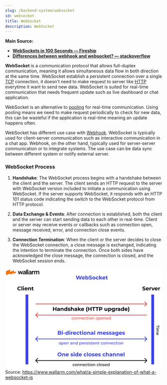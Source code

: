 ```yaml
---
slug: /backend-system/websocket
id: websocket
title: WebSocket
description: WebSocket
---
```


**Main Source:**

- **[WebSockets in 100 Seconds — Fireship](https://youtu.be/1BfCnjr_Vjg?si=tsOQg9sFSVmgc3vZ)**
- **[Differences between webhook and websocket? — stackoverflow](https://stackoverflow.com/questions/23172760/differences-between-webhook-and-websocket)**

**WebSocket** is a communication protocol that allows full-duplex communication, meaning it allows simultaneous data flow in both direction at the same time. WebSocket establish a persistent connection over a single [TCP](/computer-networking/tcp-protocol) connection, it doesn't need to make request to server like [HTTP](/computer-networking/http-https#http) everytime it want to send new data. WebSocket is suited for real-time communication that needs frequent update such as live dashboard or chat application.

WebSocket is an alternative to [pooling](/backend-system/webhook#polling) for real-time communication. Using pooling means we need to make request periodically to check for new data, this can be wasteful if the application is real-time meaning an update happens often.

WebSocket has different use case with [Webhook](/backend-system/webhook#webhook). WebSocket is typically used for client-server communication such as interactive communication in a chat app. Webhook, on the other hand, typically used for server-server communication or to integrate systems. The use case can be data sync between different system or notify external server.

### WebSocket Process

1. **Handshake**: The WebSocket process begins with a handshake between the client and the server. The client sends an HTTP request to the server with WebSocket version included to initiate a communication using WebSocket. If the server supports WebSocket, it responds with an HTTP 101 status code indicating the switch to the WebSocket protocol from HTTP protocol.

2. **Data Exchange & Events**: After connection is established, both the client and the server can start sending data to each other in real-time. Client or server may receive events or callbacks such as connection open, message received, error, and connection close events.

3. **Connection Termination**: When the client or the server decides to close the WebSocket connection, a close message is exchanged, indicating the intention to terminate the connection. Once both sides have acknowledged the close message, the connection is closed, and the WebSocket session ends.

![Websocket process](./websocket.png)  
Source: https://www.wallarm.com/what/a-simple-explanation-of-what-a-websocket-is

